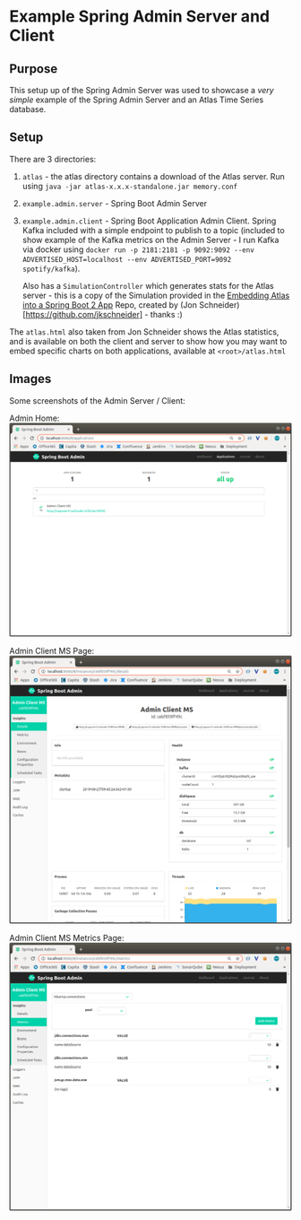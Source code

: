 # Example Spring Admin Server and Client

## Purpose
This setup up of the Spring Admin Server was used to showcase a _very simple_ example of the Spring Admin Server and 
an Atlas Time Series database.

## Setup
There are 3 directories:
1. `atlas` - the atlas directory contains a download of the Atlas server. 
Run using `java -jar atlas-x.x.x-standalone.jar memory.conf`
1. `example.admin.server` - Spring Boot Admin Server
1. `example.admin.client` - Spring Boot Application Admin Client. Spring Kafka included with a simple endpoint to
publish to a topic (included to show example of the Kafka metrics on the Admin Server - I run Kafka via docker using
`docker run -p 2181:2181 -p 9092:9092 --env ADVERTISED_HOST=localhost --env ADVERTISED_PORT=9092 spotify/kafka`). 

    Also has a `SimulationController` which generates stats for the Atlas server - this is a copy of the Simulation 
provided in the [Embedding Atlas into a Spring Boot 2 App](https://github.com/jkschneider/atlas-embedded#embedding-atlas-into-a-spring-boot-2-app) Repo,
created by (Jon Schneider)[https://github.com/jkschneider] - thanks :)

The `atlas.html` also taken from Jon Schneider shows the Atlas statistics, and is available on both the client and server
to show how you may want to embed specific charts on both applications, available at `<root>/atlas.html`

## Images
Some screenshots of the Admin Server / Client:

Admin Home: 
![alt text](images/admin-home.png "Admin Server home page")

Admin Client MS Page: 
![alt text](images/admin-client-home.png "Admin Server Client MS home page")

Admin Client MS Metrics Page: 
![alt text](images/admin-client-metrics.png "Admin Server Client MS metrics page")
